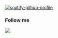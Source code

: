 [![spotify-github-profile](https://spotify-github-profile.vercel.app/api/view?uid=rchhnd4&cover_image=true&theme=natemoo-re)](https://github.com/kittinan/spotify-github-profile)

<h3>Follow me</h3>
<p>
  <a href="https://open.spotify.com/user/rchhnd4">
    <img src="https://img.shields.io/static/v1?label=%E2%80%8B&message=Spotify&color=1ED760&style=flat-square&logo=spotify" />
  </a>
</p>
